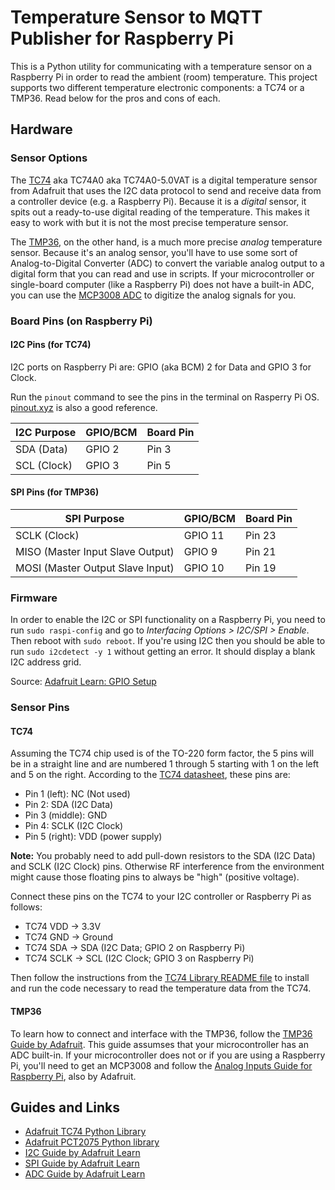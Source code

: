 Temperature Sensor to MQTT Publisher for Raspberry Pi
=====================================================

This is a Python utility for communicating with a temperature sensor on a
Raspberry Pi in order to read the ambient (room) temperature. This project
supports two different temperature electronic components: a TC74 or a TMP36.
Read below for the pros and cons of each.


Hardware
--------

### Sensor Options

The [TC74] aka TC74A0 aka TC74A0-5.0VAT is a digital temperature sensor from
Adafruit that uses the I2C data protocol to send and receive data from a
controller device (e.g. a Raspberry Pi). Because it is a _digital_ sensor, it
spits out a ready-to-use digital reading of the temperature. This makes it easy
to work with but it is not the most precise temperature sensor.

The [TMP36], on the other hand, is a much more precise _analog_ temperature
sensor. Because it's an analog sensor, you'll have to use some sort of
Analog-to-Digital Converter (ADC) to convert the variable analog output to a
digital form that you can read and use in scripts. If your microcontroller or
single-board computer (like a Raspberry Pi) does not have a built-in ADC, you
can use the [MCP3008 ADC] to digitize the analog signals for you.


### Board Pins (on Raspberry Pi)

#### I2C Pins (for TC74)

I2C ports on Raspberry Pi are: GPIO (aka BCM) 2 for Data and GPIO 3 for Clock.

Run the `pinout` command to see the pins in the terminal on Rasperry Pi OS.
[pinout.xyz](https://pinout.xyz/pinout/i2c) is also a good reference.

| I2C Purpose | GPIO/BCM | Board Pin |
|-------------|----------|-----------|
| SDA (Data)  | GPIO 2   | Pin 3     |
| SCL (Clock) | GPIO 3   | Pin 5     |


#### SPI Pins (for TMP36)

| SPI Purpose                      | GPIO/BCM | Board Pin |
|----------------------------------|----------|-----------|
| SCLK (Clock)                     | GPIO 11  | Pin 23    |
| MISO (Master Input Slave Output) | GPIO  9  | Pin 21    |
| MOSI (Master Output Slave Input) | GPIO 10  | Pin 19    |


### Firmware

In order to enable the I2C or SPI functionality on a Raspberry Pi, you need to
run `sudo raspi-config` and go to _Interfacing Options > I2C/SPI > Enable_.
Then reboot with `sudo reboot`. If you're using I2C then you should be able to
run `sudo i2cdetect -y 1` without getting an error. It should display a blank
I2C address grid.

Source: [Adafruit Learn: GPIO Setup][LearnI2C]


### Sensor Pins

#### TC74

Assuming the TC74 chip used is of the TO-220 form factor, the 5 pins will be in
a straight line and are numbered 1 through 5 starting with 1 on the left and 5
on the right. According to the [TC74 datasheet], these pins are:

* Pin 1 (left): NC (Not used)
* Pin 2: SDA (I2C Data)
* Pin 3 (middle): GND
* Pin 4: SCLK (I2C Clock)
* Pin 5 (right): VDD (power supply)

**Note:** You probably need to add pull-down resistors to the SDA (I2C Data)
and SCLK (I2C Clock) pins. Otherwise RF interference from the environment might
cause those floating pins to always be "high" (positive voltage).

Connect these pins on the TC74 to your I2C controller or Raspberry Pi as
follows:

* TC74 VDD  -> 3.3V
* TC74 GND  -> Ground
* TC74 SDA  -> SDA (I2C Data; GPIO 2 on Raspberry Pi)
* TC74 SCLK -> SCL (I2C Clock; GPIO 3 on Raspberry Pi)

Then follow the instructions from the [TC74 Library README file][TC74Library]
to install and run the code necessary to read the temperature data from the
TC74.


#### TMP36

To learn how to connect and interface with the TMP36, follow the [TMP36 Guide
by Adafruit][LearnTMP36]. This guide assumses that your microcontroller has an
ADC built-in. If your microcontroller does not or if you are using a Raspberry
Pi, you'll need to get an MCP3008 and follow the [Analog Inputs Guide for
Raspberry Pi][LearnAnalog], also by Adafruit.


Guides and Links
----------------

* [Adafruit TC74 Python Library][TC74Library]
* [Adafruit PCT2075 Python library](https://github.com/adafruit/Adafruit_CircuitPython_PCT2075)
* [I2C Guide by Adafruit Learn](https://learn.adafruit.com/circuitpython-basics-i2c-and-spi/i2c-devices)
* [SPI Guide by Adafruit Learn](https://learn.adafruit.com/circuitpython-basics-i2c-and-spi/spi-devices)
* [ADC Guide by Adafruit Learn](https://learn.adafruit.com/reading-a-analog-in-and-controlling-audio-volume-with-the-raspberry-pi/overview)



<!-- Links -->
[TC74]: https://www.adafruit.com/product/4375
[TMP36]: https://www.adafruit.com/product/165
[MCP3008 ADC]: https://www.adafruit.com/product/856
[LearnI2C]: https://learn.adafruit.com/adafruits-raspberry-pi-lesson-4-gpio-setup/configuring-i2c
[TC74 datasheet]: https://cdn-shop.adafruit.com/product-files/4375/4375_TC74A0-5.0VAT-Microchip-datasheet.pdf
[TC74Library]: https://github.com/adafruit/Adafruit_CircuitPython_TC74
[LearnAnalog]: https://learn.adafruit.com/reading-a-analog-in-and-controlling-audio-volume-with-the-raspberry-pi/overview
[LearnTMP36]: https://learn.adafruit.com/tmp36-temperature-sensor

<!-- vim: set textwidth=80: -->
